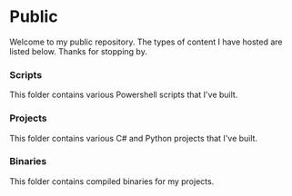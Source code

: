 # Public

Welcome to my public repository. The types of content I have hosted are listed below. Thanks for stopping by.

### Scripts

This folder contains various Powershell scripts that I've built.

### Projects

This folder contains various C# and Python projects that I've built.

### Binaries

This folder contains compiled binaries for my projects.
